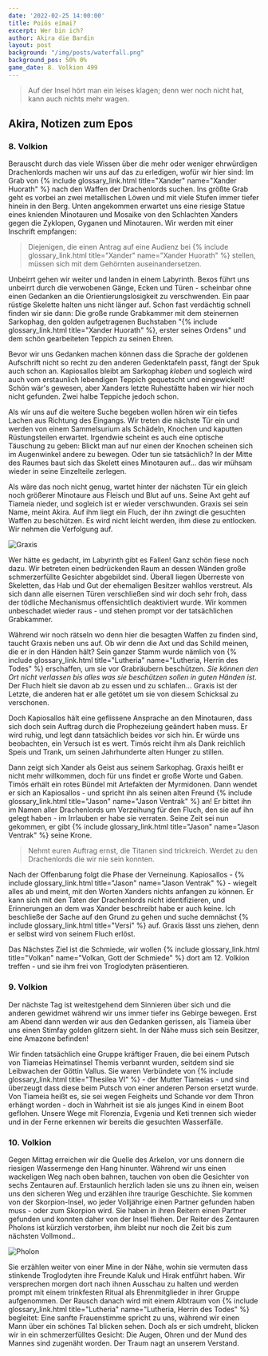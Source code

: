 ```yaml
---
date: '2022-02-25 14:00:00'
title: Poiós eímai?
excerpt: Wer bin ich?
author: Akira die Bardin
layout: post
background: "/img/posts/waterfall.png"
background_pos: 50% 0%
game_date: 8. Volkion 499
---
```


<div class="rhyme">
  <blockquote>
    Auf der Insel hört man ein leises klagen;
    denn wer noch nicht hat, kann auch nichts mehr wagen.
  </blockquote>
</div>

## Akira, Notizen zum Epos

### 8. Volkion

Berauscht durch das viele Wissen über die mehr oder weniger ehrwürdigen Drachenlords machen wir uns auf das zu erledigen, wofür wir hier sind: Im Grab von {% include glossary_link.html title="Xander" name="Xander Huorath" %} nach den Waffen der Drachenlords suchen.
Ins größte Grab geht es vorbei an zwei metallischen Löwen und mit viele Stufen immer tiefer hinein in den Berg. Unten angekommen erwartet uns eine riesige Statue eines knienden Minotauren und Mosaike von den Schlachten Xanders gegen die Zyklopen, Gyganen und Minotauren. Wir werden mit einer Inschrift empfangen:

<blockquote>
Diejenigen, die einen Antrag auf eine Audienz bei {% include glossary_link.html title="Xander" name="Xander Huorath" %} stellen, müssen sich mit dem Gehörnten auseinandersetzen.
</blockquote>

Unbeirrt gehen wir weiter und landen in einem Labyrinth. Bexos führt uns unbeirrt durch die verwobenen Gänge, Ecken und Türen - scheinbar ohne einen Gedanken an die Orientierungslosigkeit zu verschwenden. Ein paar rüstige Skelette halten uns nicht länger auf. Schon fast verdächtig schnell finden wir sie dann: Die große runde Grabkammer mit dem steinernen Sarkophag, den golden aufgetragenen Buchstaben "{% include glossary_link.html title="Xander Huorath" %}, erster seines Ordens" und dem schön gearbeiteten Teppich zu seinen Ehren.

Bevor wir uns Gedanken machen können dass die Sprache der goldenen Aufschrift nicht so recht zu den anderen Gedenktafeln passt, fängt der Spuk auch schon an. Kapiosallos bleibt am Sarkophag _kleben_ und sogleich wird auch vom erstaunlich lebendigen Teppich gequetscht und eingewickelt! Schön wär's gewesen, aber Xanders letzte Ruhestätte haben wir hier noch nicht gefunden. Zwei halbe Teppiche jedoch schon.

Als wir uns auf die weitere Suche begeben wollen hören wir ein tiefes Lachen aus Richtung des Eingangs. Wir treten die nächste Tür ein und werden von einem Sammelsurium als Schädeln, Knochen und kaputten Rüstungsteilen erwartet. Irgendwie scheint es auch eine optische Täuschung zu geben: Blickt man auf nur einen der Knochen scheinen sich im Augenwinkel andere zu bewegen. Oder tun sie tatsächlich? In der Mitte des Raumes baut sich das Skelett eines Minotauren auf... das wir mühsam wieder in seine Einzelteile zerlegen.

Als wäre das noch nicht genug, wartet hinter der nächsten Tür ein gleich noch größerer Minotaure aus Fleisch und Blut auf uns. Seine Axt geht auf Tiameia nieder, und sogleich ist er wieder verschwunden. Graxis sei sein Name, meint Akira. Auf ihm liegt ein Fluch, der ihn zwingt die gesuchten Waffen zu beschützen. Es wird nicht leicht werden, ihm diese zu entlocken. Wir nehmen die Verfolgung auf.

![Graxis](/img/posts/graxis.png)

Wer hätte es gedacht, im Labyrinth gibt es Fallen! Ganz schön fiese noch dazu. Wir betreten einen bedrückenden Raum an dessen Wänden große schmerzerfüllte Gesichter abgebildet sind. Überall liegen Überreste von Skeletten, das Hab und Gut der ehemaligen Besitzer wahllos verstreut. Als sich dann alle eisernen Türen verschließen sind wir doch sehr froh, dass der tödliche Mechanismus offensichtlich deaktiviert wurde. Wir kommen unbeschadet wieder raus - und stehen prompt vor der tatsächlichen Grabkammer.

Während wir noch rätseln wo denn hier die besagten Waffen zu finden sind, taucht Graxis neben uns auf. Ob wir denn die Axt und das Schild meinen, die er in den Händen hält? Sein ganzer Stamm wurde nämlich von {% include glossary_link.html title="Lutheria" name="Lutheria, Herrin des Todes" %} erschaffen, um sie vor Grabräubern beschützen. _Sie können den Ort nicht verlassen bis alles was sie beschützen sollen in guten Händen ist_. Der Fluch hielt sie davon ab zu essen und zu schlafen... Graxis ist der Letzte, die anderen hat er alle getötet um sie von diesem Schicksal zu verschonen.

Doch Kapiosallos hält eine geflissene Ansprache an den Minotauren, dass sich doch sein Auftrag durch die Prophezeiung geändert haben muss. Er wird ruhig, und legt dann tatsächlich beides vor sich hin. Er würde uns beobachten, ein Versuch ist es wert. Timós reicht ihm als Dank reichlich Speis und Trank, um seinen Jahrhunderte alten Hunger zu stillen.

Dann zeigt sich Xander als Geist aus seinem Sarkophag. Graxis heißt er nicht mehr willkommen, doch für uns findet er große Worte und Gaben. Timós erhält ein rotes Bündel mit Artefakten der Myrmidonen. Dann wendet er sich an Kapiosallos - und spricht ihn als seinen alten Freund {% include glossary_link.html title="Jason" name="Jason Ventrak" %} an! Er bittet ihn im Namen aller Drachenlords um Verzeihung für den Fluch, den sie auf ihn gelegt haben - im Irrlauben er habe sie verraten. Seine Zeit sei nun gekommen, er gibt {% include glossary_link.html title="Jason" name="Jason Ventrak" %} seine Krone.


<div class="rhyme">
  <blockquote>
    Nehmt euren Auftrag ernst, die Titanen sind trickreich.
    Werdet zu den Drachenlords die wir nie sein konnten.
  </blockquote>
</div>

Nach der Offenbarung folgt die Phase der Verneinung. Kapiosallos - {% include glossary_link.html title="Jason" name="Jason Ventrak" %} - wiegelt alles ab und meint, mit den Worten Xanders nichts anfangen zu können. Er kann sich mit den Taten der Drachenlords nicht identifizieren, und Erinnerungen an dem was Xander beschreibt habe er auch keine. Ich beschließe der Sache auf den Grund zu gehen und suche demnächst {% include glossary_link.html title="Versi" %} auf. Graxis lässt uns ziehen, denn er selbst wird von seinem Fluch erlöst.

Das Nächstes Ziel ist die Schmiede, wir wollen {% include glossary_link.html title="Volkan" name="Volkan, Gott der Schmiede" %} dort am 12. Volkion treffen - und sie ihm frei von Troglodyten präsentieren.

### 9. Volkion

Der nächste Tag ist weitestgehend dem Sinnieren über sich und die anderen gewidmet während wir uns immer tiefer ins Gebirge bewegen. Erst am Abend dann werden wir aus den Gedanken gerissen, als Tiameia über uns einen Stimfay golden glitzern sieht. In der Nähe muss sich sein Besitzer, eine Amazone befinden!

Wir finden tatsächlich eine Gruppe kräftiger Frauen, die bei einem Putsch von Tiameias Heimatinsel Themis verbannt wurden, seitdem sind sie Leibwachen der Göttin Vallus. Sie waren Verbündete von {% include glossary_link.html title="Thesilea VI" %} - der Mutter Tiameias - und sind überzeugt dass diese beim Putsch von einer anderen Person ersetzt wurde. Von Tiameia heißt es, sie sei wegen Feigheits und Schande vor dem Thron erhängt worden - doch in Wahrheit ist sie als junges Kind in einem Boot geflohen. Unsere Wege mit Florenzia, Evgenia und Keti trennen sich wieder und in der Ferne erkennen wir bereits die gesuchten Wasserfälle.

### 10. Volkion

Gegen Mittag erreichen wir die Quelle des Arkelon, vor uns donnern die riesigen Wassermenge den Hang hinunter. Während wir uns einen wackeligen Weg nach oben bahnen, tauchen von oben die Gesichter von sechs Zentauren auf. Erstaunlich herzlich laden sie uns zu ihnen ein, weisen uns den sicheren Weg und erzählen ihre traurige Geschichte. Sie kommen von der Skorpion-Insel, wo jeder Volljährige einen Partner gefunden haben muss - oder zum Skorpion wird. Sie haben in ihren Reitern einen Partner gefunden und konnten daher von der Insel fliehen. Der Reiter des Zentauren Pholons ist kürzlich verstorben, ihm bleibt nur noch die Zeit bis zum nächsten Vollmond..

![Pholon](/img/posts/pholon.png)

Sie erzählen weiter von einer Mine in der Nähe, wohin sie vermuten dass stinkende Troglodyten ihre Freunde Kaluk und Hirak entführt haben. Wir versprechen morgen dort nach ihnen Ausschau zu halten und werden prompt mit einem trinkfesten Ritual als Ehrenmitglieder in ihrer Gruppe aufgenommen. Der Rausch danach wird mit einem Albtraum von {% include glossary_link.html title="Lutheria" name="Lutheria, Herrin des Todes" %} begleitet: Eine sanfte Frauenstimme spricht zu uns, während wir einen Mann über ein schönes Tal blicken sehen. Doch als er sich umdreht, blicken wir in ein schmerzerfülltes Gesicht: Die Augen, Ohren und der Mund des Mannes sind zugenäht worden. Der Traum nagt an unserem Verstand.
